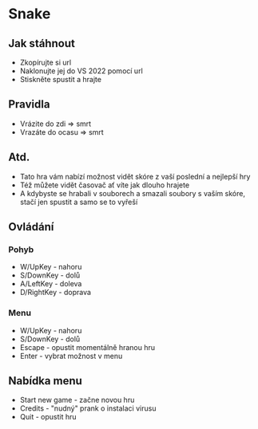 # Snake
## Jak stáhnout
* Zkopírujte si url
* Naklonujte jej do VS 2022 pomocí url
* Stiskněte spustit a hrajte



## Pravidla
* Vrázite do zdi => smrt
* Vrazáte do ocasu => smrt



## Atd.
* Tato hra vám nabízí možnost vidět skóre z vaší poslední a nejlepší hry
* Též můžete vidět časovač ať víte jak dlouho hrajete
* A kdybyste se hrabali v souborech a smazali soubory s vaším skóre, stačí jen spustit a samo se to vyřeší




## Ovládání
### Pohyb
* W/UpKey - nahoru
* S/DownKey - dolů
* A/LeftKey - doleva
* D/RightKey - doprava

### Menu
* W/UpKey - nahoru
* S/DownKey - dolů
* Escape - opustit momentálně hranou hru
* Enter - vybrat možnost v menu

## Nabídka menu
* Start new game - začne novou hru
* Credits - "nudný" prank o instalaci virusu
* Quit - opustit hru

